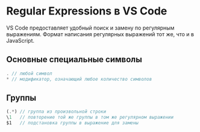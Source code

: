 # Regular Expressions в VS Code

VS Code предоставляет удобный поиск и замену по регулярным выражениям. Формат написания регулярных выражений тот же, что и в JavaScript. 

## Основные специальные символы

```js
. // любой символ
* // модификатор, означающий любое количество символов
```

## Группы

```js
(.*) // группа из произвольной строки
\1   // повторение той же группы в том же регулярном выражении
$1   // подстановка группы в выражение для замены
```
